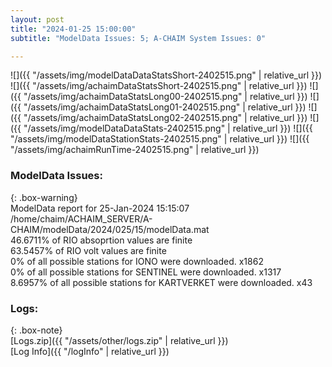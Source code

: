 ```yaml
---
layout: post
title: "2024-01-25 15:00:00"
subtitle: "ModelData Issues: 5; A-CHAIM System Issues: 0"

---
```


![]({{ "/assets/img/modelDataDataStatsShort-2402515.png" | relative_url }})
![]({{ "/assets/img/achaimDataStatsShort-2402515.png" | relative_url }})
![]({{ "/assets/img/achaimDataStatsLong00-2402515.png" | relative_url }})
![]({{ "/assets/img/achaimDataStatsLong01-2402515.png" | relative_url }})
![]({{ "/assets/img/achaimDataStatsLong02-2402515.png" | relative_url }})
![]({{ "/assets/img/modelDataDataStats-2402515.png" | relative_url }})
![]({{ "/assets/img/modelDataStationStats-2402515.png" | relative_url }})
![]({{ "/assets/img/achaimRunTime-2402515.png" | relative_url }})


### ModelData Issues:  
  
{: .box-warning}  
 ModelData report for 25-Jan-2024 15:15:07   
 /home/chaim/ACHAIM_SERVER/A-CHAIM/modelData/2024/025/15/modelData.mat   
 46.6711% of RIO absoprtion values are finite   
 63.5457% of RIO volt values are finite   
 0% of all possible stations for IONO were downloaded. x1862   
 0% of all possible stations for SENTINEL were downloaded. x1317   
 8.6957% of all possible stations for KARTVERKET were downloaded. x43   
  


### Logs:  
  
{: .box-note}  
[Logs.zip]({{ "/assets/other/logs.zip" | relative_url }})  
[Log Info]({{ "/logInfo" | relative_url }})  
